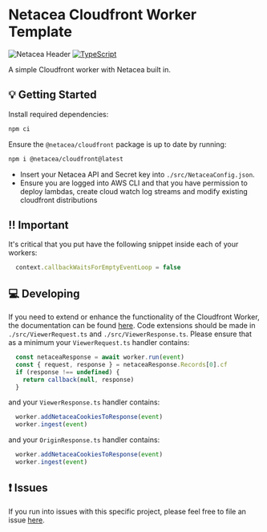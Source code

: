 # Netacea Cloudfront Worker Template

![Netacea Header](https://assets.ntcacdn.net/header.jpg)
[![TypeScript](https://img.shields.io/badge/%3C%2F%3E-TypeScript-%230074c1.svg)](http://www.typescriptlang.org/)

A simple Cloudfront worker with Netacea built in.

## 💡 Getting Started

Install required dependencies:

```bash
npm ci
```

Ensure the `@netacea/cloudfront` package is up to date by running:

```bash
npm i @netacea/cloudfront@latest
```

- Insert your Netacea API and Secret key into `./src/NetaceaConfig.json`.
- Ensure you are logged into AWS CLI and that you have permission to deploy lambdas, create cloud watch log streams and modify existing cloudfront distributions

## ‼ Important

It's critical that you put have the following snippet inside each of your workers:

```javascript
  context.callbackWaitsForEmptyEventLoop = false
```

## 💻 Developing

If you need to extend or enhance the functionality of the Cloudfront Worker, the documentation can be found [here](https://docs.aws.amazon.com/AmazonCloudFront/latest/DeveloperGuide/lambda-at-the-edge.html).
Code extensions should be made in `./src/ViewerRequest.ts` and `./src/ViewerResponse.ts`.
Please ensure that as a minimum your `ViewerRequest.ts` handler contains:

```javascript
  const netaceaResponse = await worker.run(event)
  const { request, response } = netaceaResponse.Records[0].cf
  if (response !== undefined) {
    return callback(null, response)
  }
```

and your `ViewerResponse.ts` handler contains:

```javascript
  worker.addNetaceaCookiesToResponse(event)
  worker.ingest(event)
```

and your `OriginResponse.ts` handler contains:

```javascript
  worker.addNetaceaCookiesToResponse(event)
  worker.ingest(event)
```

## ❗ Issues

If you run into issues with this specific project, please feel free to file an issue [here](https://github.com/Netacea/cloudfront-worker-template-typescript/issues).
